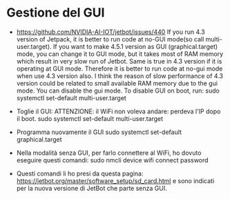 # Gestione del GUI

- https://github.com/NVIDIA-AI-IOT/jetbot/issues/440
If you run 4.3 version of Jetpack, it is better to run code at no-GUI mode(so call multi-user.target). 
If you want to make 4.5.1 version as GUI (graphical.target) mode, you can change it to GUI mode, but it takes most of 
RAM memory which result in very slow run of Jetbot. Same is true in 4.3 version if it is operating at GUI mode. 
Therefore it is better to run code at no-gui mode when use 4.3 version also. I think the reason of slow performance of 4.3 version 
could be related to small available RAM memory due to the gui mode. You can disable the gui mode. 
To disable GUI on boot, run: sudo systemctl set-default multi-user.target


- Toglie il GUI: ATTENZIONE: il WiFi non voleva andare: perdeva l'IP dopo il boot.
sudo systemctl set-default multi-user.target

- Programma nuovamente il GUI
sudo systemctl set-default graphical.target


- Nella modalità senza GUI, per farlo connettere al WiFi, ho dovuto eseguire questi comandi:
sudo nmcli device wifi connect<SSID> password <password>

- Questi comandi li ho presi da questa pagina: https://jetbot.org/master/software_setup/sd_card.html
e sono indicati per la nuova versione di JetBot che parte senza GUI.
